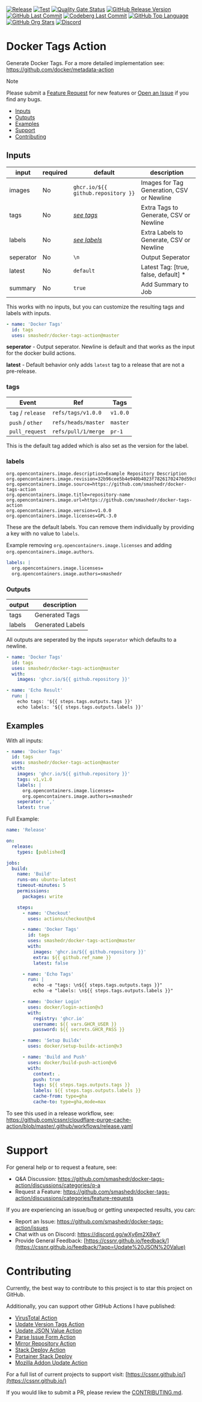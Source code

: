 [![Release](https://img.shields.io/github/actions/workflow/status/smashedr/docker-tags-action/release.yaml?logo=github&logoColor=white&label=release)](https://github.com/smashedr/docker-tags-action/actions/workflows/release.yaml)
[![Test](https://img.shields.io/github/actions/workflow/status/smashedr/docker-tags-action/test.yaml?logo=github&logoColor=white&label=test)](https://github.com/smashedr/docker-tags-action/actions/workflows/test.yaml)
[![Quality Gate Status](https://sonarcloud.io/api/project_badges/measure?project=smashedr_docker-tags-action&metric=alert_status)](https://sonarcloud.io/summary/new_code?id=smashedr_docker-tags-action)
[![GitHub Release Version](https://img.shields.io/github/v/release/smashedr/docker-tags-action?logo=github)](https://github.com/smashedr/docker-tags-action/releases/latest)
[![GitHub Last Commit](https://img.shields.io/github/last-commit/smashedr/docker-tags-action?logo=github&logoColor=white&label=updated)](https://github.com/smashedr/docker-tags-action/graphs/commit-activity)
[![Codeberg Last Commit](https://img.shields.io/gitea/last-commit/shaner/docker-tags-action/master?gitea_url=https%3A%2F%2Fcodeberg.org%2F&logo=codeberg&logoColor=white&label=updated)](https://codeberg.org/shaner/docker-tags-action)
[![GitHub Top Language](https://img.shields.io/github/languages/top/smashedr/docker-tags-action?logo=htmx&logoColor=white)](https://github.com/smashedr/docker-tags-action)
[![GitHub Org Stars](https://img.shields.io/github/stars/cssnr?style=flat&logo=github&logoColor=white)](https://cssnr.github.io/)
[![Discord](https://img.shields.io/discord/899171661457293343?logo=discord&logoColor=white&label=discord&color=7289da)](https://discord.gg/wXy6m2X8wY)

# Docker Tags Action

Generate Docker Tags. For a more detailed implementation see: https://github.com/docker/metadata-action

> [!NOTE]  
> Please submit
> a [Feature Request](https://github.com/smashedr/docker-tags-action/discussions/categories/feature-requests)
> for new features or [Open an Issue](https://github.com/smashedr/docker-tags-action/issues) if you find any bugs.

- [Inputs](#Inputs)
- [Outputs](#Outputs)
- [Examples](#Examples)
- [Support](#Support)
- [Contributing](#Contributing)

## Inputs

| input     | required | default                            | description                               |
| --------- | -------- | ---------------------------------- | ----------------------------------------- |
| images    | No       | `ghcr.io/${{ github.repository }}` | Images for Tag Generation, CSV or Newline |
| tags      | No       | _[see tags](#tags)_                | Extra Tags to Generate, CSV or Newline    |
| labels    | No       | _[see labels](#labels)_            | Extra Labels to Generate, CSV or Newline  |
| seperator | No       | `\n`                               | Output Seperator                          |
| latest    | No       | `default`                          | Latest Tag: [true, false, default] \*     |
| summary   | No       | `true`                             | Add Summary to Job                        |

This works with no inputs, but you can customize the resulting tags and labels with inputs.

```yaml
- name: 'Docker Tags'
  id: tags
  uses: smashedr/docker-tags-action@master
```

**seperator** - Output seperator. Newline is default and that works as the input for the docker build actions.

**latest** - Default behavior only adds `latest` tag to a release that are not a pre-release.

### tags

| Event             | Ref                 | Tags     |
| ----------------- | ------------------- | -------- |
| `tag` / `release` | `refs/tags/v1.0.0`  | `v1.0.0` |
| `push` / `other`  | `refs/heads/master` | `master` |
| `pull_request`    | `refs/pull/1/merge` | `pr-1`   |

This is the default tag added which is also set as the version for the label.

### labels

```shell
org.opencontainers.image.description=Example Repository Description
org.opencontainers.image.revision=32b96cee5b4e940b4023f78261702470d59c8001
org.opencontainers.image.source=https://github.com/smashedr/docker-tags-action
org.opencontainers.image.title=repository-name
org.opencontainers.image.url=https://github.com/smashedr/docker-tags-action
org.opencontainers.image.version=v1.0.0
org.opencontainers.image.licenses=GPL-3.0
```

These are the default labels. You can remove them individually by providing a key with no value to `labels`.

Example removing `org.opencontainers.image.licenses` and adding `org.opencontainers.image.authors`.

```yaml
labels: |
  org.opencontainers.image.licenses=
  org.opencontainers.image.authors=smashedr
```

### Outputs

| output | description      |
| ------ | ---------------- |
| tags   | Generated Tags   |
| labels | Generated Labels |

All outputs are seperated by the inputs `seperator` which defaults to a newline.

```yaml
- name: 'Docker Tags'
  id: tags
  uses: smashedr/docker-tags-action@master
  with:
    images: 'ghcr.io/${{ github.repository }}'

- name: 'Echo Result'
  run: |
    echo tags: '${{ steps.tags.outputs.tags }}'
    echo labels: '${{ steps.tags.outputs.labels }}'
```

## Examples

With all inputs:

```yaml
- name: 'Docker Tags'
  id: tags
  uses: smashedr/docker-tags-action@master
  with:
    images: 'ghcr.io/${{ github.repository }}'
    tags: v1,v1.0
    labels: |
      org.opencontainers.image.licenses=
      org.opencontainers.image.authors=smashedr
    seperator: ','
    latest: true
```

Full Example:

```yaml
name: 'Release'

on:
  release:
    types: [published]

jobs:
  build:
    name: 'Build'
    runs-on: ubuntu-latest
    timeout-minutes: 5
    permissions:
      packages: write

    steps:
      - name: 'Checkout'
        uses: actions/checkout@v4

      - name: 'Docker Tags'
        id: tags
        uses: smashedr/docker-tags-action@master
        with:
          images: 'ghcr.io/${{ github.repository }}'
          extra: ${{ github.ref_name }}
          latest: false

      - name: 'Echo Tags'
        run: |
          echo -e "tags: \n${{ steps.tags.outputs.tags }}"
          echo -e "labels: \n${{ steps.tags.outputs.labels }}"

      - name: 'Docker Login'
        uses: docker/login-action@v3
        with:
          registry: 'ghcr.io'
          username: ${{ vars.GHCR_USER }}
          password: ${{ secrets.GHCR_PASS }}

      - name: 'Setup Buildx'
        uses: docker/setup-buildx-action@v3

      - name: 'Build and Push'
        uses: docker/build-push-action@v6
        with:
          context: .
          push: true
          tags: ${{ steps.tags.outputs.tags }}
          labels: ${{ steps.tags.outputs.labels }}
          cache-from: type=gha
          cache-to: type=gha,mode=max
```

To see this used in a release workflow, see: https://github.com/cssnr/cloudflare-purge-cache-action/blob/master/.github/workflows/release.yaml

# Support

For general help or to request a feature, see:

- Q&A Discussion: https://github.com/smashedr/docker-tags-action/discussions/categories/q-a
- Request a Feature: https://github.com/smashedr/docker-tags-action/discussions/categories/feature-requests

If you are experiencing an issue/bug or getting unexpected results, you can:

- Report an Issue: https://github.com/smashedr/docker-tags-action/issues
- Chat with us on Discord: https://discord.gg/wXy6m2X8wY
- Provide General
  Feedback: [https://cssnr.github.io/feedback/](https://cssnr.github.io/feedback/?app=Update%20JSON%20Value)

# Contributing

Currently, the best way to contribute to this project is to star this project on GitHub.

Additionally, you can support other GitHub Actions I have published:

- [VirusTotal Action](https://github.com/cssnr/virustotal-action)
- [Update Version Tags Action](https://github.com/cssnr/update-version-tags-action)
- [Update JSON Value Action](https://github.com/cssnr/update-json-value-action)
- [Parse Issue Form Action](https://github.com/cssnr/parse-issue-form-action)
- [Mirror Repository Action](https://github.com/cssnr/mirror-repository-action)
- [Stack Deploy Action](https://github.com/cssnr/stack-deploy-action)
- [Portainer Stack Deploy](https://github.com/cssnr/portainer-stack-deploy-action)
- [Mozilla Addon Update Action](https://github.com/cssnr/mozilla-addon-update-action)

For a full list of current projects to support visit: [https://cssnr.github.io/](https://cssnr.github.io/)

If you would like to submit a PR, please review the [CONTRIBUTING.md](CONTRIBUTING.md).
